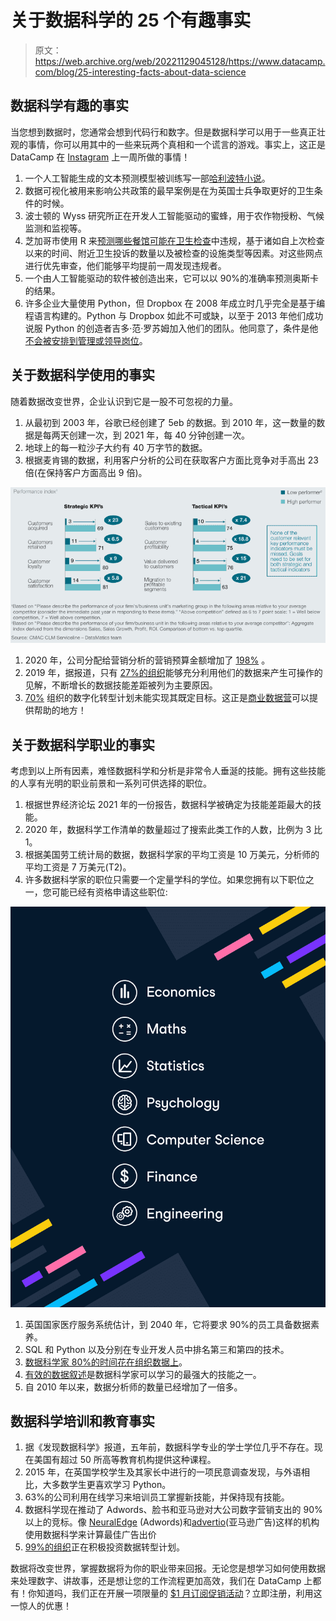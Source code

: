 # 关于数据科学的 25 个有趣事实

> 原文：<https://web.archive.org/web/20221129045128/https://www.datacamp.com/blog/25-interesting-facts-about-data-science>

## 数据科学有趣的事实

当您想到数据时，您通常会想到代码行和数字。但是数据科学可以用于一些真正壮观的事情，你可以用其中的一些来玩两个真相和一个谎言的游戏。事实上，这正是 DataCamp 在 [Instagram](https://web.archive.org/web/20220817155917/https://www.instagram.com/datacamp/) 上一周所做的事情！

1.  一个人工智能生成的文本预测模型被训练写一部[哈利波特小说](https://web.archive.org/web/20220817155917/https://www.theverge.com/2017/12/12/16768582/harry-potter-ai-fanfiction)。
2.  数据可视化被用来影响公共政策的最早案例是在为英国士兵争取更好的卫生条件的时候。
3.  波士顿的 Wyss 研究所正在开发人工智能驱动的蜜蜂，用于农作物授粉、气候监测和监视等。
4.  芝加哥市使用 R 来[预测哪些餐馆可能在卫生检查](https://web.archive.org/web/20220817155917/https://www.datacamp.com/community/blog/three-reasons-why-all-teams-should-learn-r)中违规，基于诸如自上次检查以来的时间、附近卫生投诉的数量以及被检查的设施类型等因素。对这些网点进行优先审查，他们能够平均提前一周发现违规者。
5.  一个由人工智能驱动的软件被创造出来，它可以以 90%的准确率预测奥斯卡的结果。
6.  许多企业大量使用 Python，但 Dropbox 在 2008 年成立时几乎完全是基于编程语言构建的。Python 与 Dropbox 如此不可或缺，以至于 2013 年他们成功说服 Python 的创造者吉多·范·罗苏姆加入他们的团队。他同意了，条件是他[不会被安排到管理或领导岗位](https://web.archive.org/web/20220817155917/https://realpython.com/world-class-companies-using-python/)。

## 关于数据科学使用的事实

随着数据改变世界，企业认识到它是一股不可忽视的力量。

1.  从最初到 2003 年，谷歌已经创建了 5eb 的数据。到 2010 年，这一数量的数据是每两天创建一次，到 2021 年，每 40 分钟创建一次。
2.  地球上的每一粒沙子大约有 40 万字节的数据。
3.  根据麦肯锡的数据，利用客户分析的公司在获取客户方面比竞争对手高出 23 倍(在保持客户方面高出 9 倍)。

![](img/c90747054b04d74d96d8f81ae930b0b8.png)

1.  2020 年，公司分配给营销分析的营销预算金额增加了 [198%](https://web.archive.org/web/20220817155917/https://www.datacamp.com/resources/whitepapers/becoming-a-data-driven-marketer-1) 。
2.  2019 年，据报道，只有 [27%的组织](https://web.archive.org/web/20220817155917/https://www.accenture.com/_acnmedia/PDF-115/Accenture-Human-Impact-Data-Literacy-Latest.pdf)能够充分利用他们的数据来产生可操作的见解，不断增长的数据技能差距被列为主要原因。
3.  [70%](https://web.archive.org/web/20220817155917/https://www.mckinsey.com/industries/retail/our-insights/the-how-of-transformation) 组织的数字化转型计划未能实现其既定目标。这正是[商业数据营](https://web.archive.org/web/20220817155917/https://www.datacamp.com/groups/business/data-science-for-managers-free-trial)可以提供帮助的地方！

## 关于数据科学职业的事实

考虑到以上所有因素，难怪数据科学和分析是非常令人垂涎的技能。拥有这些技能的人享有光明的职业前景和一系列可供选择的职位。

1.  根据世界经济论坛 2021 年的一份报告，数据科学被确定为技能差距最大的技能。
2.  2020 年，数据科学工作清单的数量超过了搜索此类工作的人数，比例为 3 比 1。
3.  根据美国劳工统计局的数据，数据科学家的平均工资是 10 万美元，分析师的平均工资是 7 万美元(T2)。
4.  许多数据科学家的职位只需要一个定量学科的学位。如果您拥有以下职位之一，您可能已经有资格申请这些职位:

![](img/50ac663fcebca16d98ff8222b91e53bd.png)

1.  英国国家医疗服务系统估计，到 2040 年，它将要求 90%的员工具备数据素养。
2.  SQL 和 Python 以及分别在专业开发人员中排名第三和第四的技术。
3.  [数据科学家 80%的时间花在组织数据上](https://web.archive.org/web/20220817155917/https://www.infoworld.com/article/3228245/the-80-20-data-science-dilemma.html)。
4.  [有效的数据叙述](https://web.archive.org/web/20220817155917/https://www.datacamp.com/resources/whitepapers/8-rules-for-better-data-storytelling)是数据科学家可以学习的最强大的技能之一。
5.  自 2010 年以来，数据分析师的数量已经增加了一倍多。

## 数据科学培训和教育事实

1.  据《发现数据科学》报道，五年前，数据科学专业的学士学位几乎不存在。现在美国有超过 50 所高等教育机构提供这种课程。
2.  2015 年，在英国学校学生及其家长中进行的一项民意调查发现，与外语相比，大多数学生更喜欢学习 Python。
3.  63%的公司利用在线学习来培训员工掌握新技能，并保持现有技能。
4.  数据科学现在推动了 Adwords、脸书和亚马逊对大公司数字营销支出的 90%以上的竞标。像 [NeuralEdge](https://web.archive.org/web/20220817155917/https://neuraledge.digital/ppc-services/) (Adwords)和[advertio](https://web.archive.org/web/20220817155917/https://www.adverio.io/)(亚马逊广告)这样的机构使用数据科学来计算最佳广告出价
5.  [99%的组织](https://web.archive.org/web/20220817155917/https://resources.new.datacamp.com/resources/static/295ca144a35c0e1852c7a95a6ff10671/Insights_from_Data_Leaders.pdf)正在积极投资数据转型计划。

数据将改变世界，掌握数据将为你的职业带来回报。无论您是想学习如何使用数据来处理数字、讲故事，还是想让您的工作流程更加高效，我们在 DataCamp 上都有！你知道吗，我们正在开展一项限量的 [$1 月订阅促销活动](https://web.archive.org/web/20220817155917/https://promo.datacamp.com/)？立即注册，利用这一惊人的优惠！